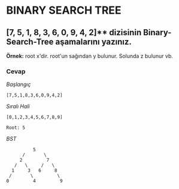 ﻿# BINARY SEARCH TREE
## [7, 5, 1, 8, 3, 6, 0, 9, 4, 2]** dizisinin Binary-Search-Tree aşamalarını yazınız.

**Örnek:**  root x'dir. root'un sağından y bulunur. Solunda z bulunur vb.

### Cevap

*Başlangıç*

    [7,5,1,8,3,6,0,9,4,2]

*Sıralı Hali*

    [0,1,2,3,4,5,6,7,8,9]
    
    Root: 5

*BST*

	          5
	      /       \
	     2         7
	   /   \     /   \
	  1     3   6     8
	 /       \         \
    0         4         9

